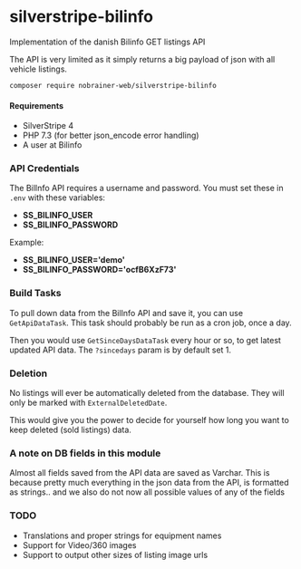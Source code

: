 # silverstripe-bilinfo
Implementation of the danish Bilinfo GET listings API

The API is very limited as it simply returns a big payload of json with all vehicle listings.

```
composer require nobrainer-web/silverstripe-bilinfo
```

#### Requirements

- SilverStripe 4
- PHP 7.3 (for better json_encode error handling)
- A user at Bilinfo

### API Credentials
The BilInfo API requires a username and password. You must set these in `.env` with these variables:

- **SS_BILINFO_USER**
- **SS_BILINFO_PASSWORD**

Example:

- **SS_BILINFO_USER='demo'**
- **SS_BILINFO_PASSWORD='ocfB6XzF73'**

### Build Tasks
To pull down data from the BilInfo API and save it, you can use `GetApiDataTask`. This task should probably be run as a cron job, once a day.

Then you would use `GetSinceDaysDataTask` every hour or so, to get latest updated API data. The `?sincedays` param is by default set 1.

### Deletion
No listings will ever be automatically deleted from the database. They will only be marked with `ExternalDeletedDate`.

This would give you the power to decide for yourself how long you want to keep deleted (sold listings) data.

### A note on DB fields in this module
Almost all fields saved from the API data are saved as Varchar. 
This is because pretty much everything in the json data from the API, is formatted as strings.. and we also do not now all possible values of any of the fields

### TODO
- Translations and proper strings for equipment names
- Support for Video/360 images
- Support to output other sizes of listing image urls